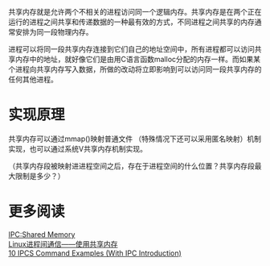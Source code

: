 共享内存就是允许两个不相关的进程访问同一个逻辑内存。共享内存是在两个正在运行的进程之间共享和传递数据的一种最有效的方式，不同进程之间共享的内存通常安排为同一段物理内存。

进程可以将同一段共享内存连接到它们自己的地址空间中，所有进程都可以访问共享内存中的地址，就好像它们是由用C语言函数malloc分配的内存一样。而如果某个进程向共享内存写入数据，所做的改动将立即影响到可以访问同一段共享内存的任何其他进程。

# 实现原理

共享内存可以通过mmap()映射普通文件 （特殊情况下还可以采用匿名映射）机制实现，也可以通过系统V共享内存机制实现。


（共享内存段被映射进进程空间之后，存在于进程空间的什么位置？共享内存段最大限制是多少？）


# 更多阅读
[IPC:Shared Memory](https://www.cs.cf.ac.uk/Dave/C/node27.html)  
[Linux进程间通信——使用共享内存](http://blog.csdn.net/ljianhui/article/details/10253345)  
[10 IPCS Command Examples (With IPC Introduction)](http://www.thegeekstuff.com/2010/08/ipcs-command-examples/)  


